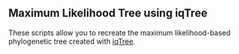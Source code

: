 ## Maximum Likelihood Tree using iqTree

These scripts allow you to recreate the maximum likelihood-based phylogenetic tree created with [iqTree](http://www.iqtree.org/).
